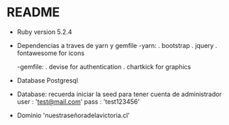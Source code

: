# README

* Ruby version 5.2.4

* Dependencias a traves de yarn y gemfile
    -yarn:
        . bootstrap 
        . jquery
        . fontawesome for icons

    -gemfile:
        . devise for authentication
        . chartkick for graphics

* Database Postgresql

* Database: recuerda iniciar la seed para tener cuenta de administrador
    user : 'test@mail.com'
    pass : 'test123456'

* Dominio 'nuestraseñoradelavictoria.cl'